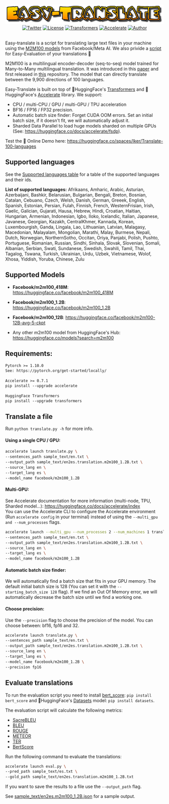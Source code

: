 
<p align="center">
    <br>
    <img src="images/title.png" width="900"/>
    <br>
<a href="https://twitter.com/intent/tweet?text=Wow:&url=https%3A%2F%2Fgithub.com%2Fikergarcia1996%2FEasy-Translate"><img alt="Twitter" src="https://img.shields.io/twitter/url?style=social&url=https%3A%2F%2Fgithub.com%2Fikergarcia1996%2FEasy-Translate"></a>
<a href="https://github.com/ikergarcia1996/Easy-Translate/blob/main/LICENSE.md"><img alt="License" src="https://img.shields.io/github/license/ikergarcia1996/Easy-Translate"></a>
<a href="https://huggingface.co/docs/transformers/index"><img alt="Transformers" src="https://img.shields.io/badge/-%F0%9F%A4%97Transformers%20-grey"></a>
<a href="https://huggingface.co/docs/accelerate/index/"><img alt="Accelerate" src="https://img.shields.io/badge/-%F0%9F%A4%97Accelerate%20-grey"></a>
<a href="https://ikergarcia1996.github.io/Iker-Garcia-Ferrero/"><img alt="Author" src="https://img.shields.io/badge/Author-Iker García Ferrero-ff69b4"></a>

<br>
    <br>
</p>

Easy-translate is a script for translating large text files in your machine using the [M2M100 models](https://arxiv.org/pdf/2010.11125.pdf) from Facebook/Meta AI.  We also privide a [script](#evaluate-translations) for Easy-Evaluation of your translations 🥳


M2M100 is a multilingual encoder-decoder (seq-to-seq) model trained for Many-to-Many multilingual translation. It was introduced in this [paper](https://arxiv.org/abs/2010.11125) and first released in [this](https://github.com/pytorch/fairseq/tree/master/examples/m2m_100) repository. The model that can directly translate between the 9,900 directions of 100 languages.

Easy-Translate is built on top of 🤗HuggingFace's [Transformers](https://huggingface.co/docs/transformers/index) and 🤗HuggingFace's [Accelerate](https://huggingface.co/docs/accelerate/index) library. We support:
 * CPU / multi-CPU / GPU / multi-GPU / TPU acceleration
 * BF16 / FP16 / FP32 precision.
 * Automatic batch size finder: Forget CUDA OOM errors. Set an initial batch size, if it doesn't fit, we will automatically adjust it.
 * Sharded Data Parallel to load huge models sharded on multiple GPUs (See: https://huggingface.co/docs/accelerate/fsdp).

Test the 🔌 Online Demo here: https://huggingface.co/spaces/Iker/Translate-100-languages

## Supported languages
See the [Supported languages table](supported_languages.md) for a table of the supported languages and their ids.

**List of supported languages:** 
Afrikaans, Amharic, Arabic, Asturian, Azerbaijani, Bashkir, Belarusian, Bulgarian, Bengali, Breton, Bosnian, Catalan, Cebuano, Czech, Welsh, Danish, German, Greeek, English, Spanish, Estonian, Persian, Fulah, Finnish, French, WesternFrisian, Irish, Gaelic, Galician, Gujarati, Hausa, Hebrew, Hindi, Croatian, Haitian, Hungarian, Armenian, Indonesian, Igbo, Iloko, Icelandic, Italian, Japanese, Javanese, Georgian, Kazakh, CentralKhmer, Kannada, Korean, Luxembourgish, Ganda, Lingala, Lao, Lithuanian, Latvian, Malagasy, Macedonian, Malayalam, Mongolian, Marathi, Malay, Burmese, Nepali, Dutch, Norwegian, NorthernSotho, Occitan, Oriya, Panjabi, Polish, Pushto, Portuguese, Romanian, Russian, Sindhi, Sinhala, Slovak, Slovenian, Somali, Albanian, Serbian, Swati, Sundanese, Swedish, Swahili, Tamil, Thai, Tagalog, Tswana, Turkish, Ukrainian, Urdu, Uzbek, Vietnamese, Wolof, Xhosa, Yiddish, Yoruba, Chinese, Zulu

## Supported Models

 * **Facebook/m2m100_418M**: https://huggingface.co/facebook/m2m100_418M

 * **Facebook/m2m100_1.2B**: https://huggingface.co/facebook/m2m100_1.2B

 * **Facebook/m2m100_12B**: https://huggingface.co/facebook/m2m100-12B-avg-5-ckpt
    
 * Any other m2m100 model from HuggingFace's Hub: https://huggingface.co/models?search=m2m100


## Requirements:

```
Pytorch >= 1.10.0
See: https://pytorch.org/get-started/locally/

Accelerate >= 0.7.1
pip install --upgrade accelerate

HuggingFace Transformers 
pip install --upgrade transformers
```

## Translate a file

Run `python translate.py -h` for more info. 

#### Using a single CPU / GPU:
```bash
accelerate launch translate.py \
--sentences_path sample_text/en.txt \
--output_path sample_text/en2es.translation.m2m100_1.2B.txt \
--source_lang en \
--target_lang es \
--model_name facebook/m2m100_1.2B
```

#### Multi-GPU:
See Accelerate documentation for more information (multi-node, TPU, Sharded model...): https://huggingface.co/docs/accelerate/index  
You can use the Accelerate CLI to configure the Accelerate environment (Run `accelerate config` in your terminal) instead of using the `--multi_gpu and --num_processes` flags.

```bash
accelerate launch --multi_gpu --num_processes 2 --num_machines 1 translate.py \
--sentences_path sample_text/en.txt \
--output_path sample_text/en2es.translation.m2m100_1.2B.txt \
--source_lang en \
--target_lang es \
--model_name facebook/m2m100_1.2B
```

#### Automatic batch size finder:
We will automatically find a batch size that fits in your GPU memory. The default initial batch size is 128 (You can set it with the `--starting_batch_size 128` flag). If we find an Out Of Memory error, we will automatically decrease the batch size until we find a working one.



#### Choose precision:
Use the `--precision` flag to choose the precision of the model. You can choose between: bf16, fp16 and 32. 

```bash
accelerate launch translate.py \
--sentences_path sample_text/en.txt \
--output_path sample_text/en2es.translation.m2m100_1.2B.txt \
--source_lang en \
--target_lang es \
--model_name facebook/m2m100_1.2B \
--precision fp16 
```

## Evaluate translations

To run the evaluation script you need to install [bert_score](https://github.com/Tiiiger/bert_score): `pip install bert_score` and 🤗HuggingFace's [Datasets](https://huggingface.co/docs/datasets/index) model: `pip install datasets`.

The evaluation script will calculate the following metrics:
* [SacreBLEU](https://github.com/huggingface/datasets/tree/master/metrics/sacrebleu)
* [BLEU](https://github.com/huggingface/datasets/tree/master/metrics/bleu)
* [ROUGE](https://github.com/huggingface/datasets/tree/master/metrics/rouge)
* [METEOR](https://github.com/huggingface/datasets/tree/master/metrics/meteor)
* [TER](https://github.com/huggingface/datasets/tree/master/metrics/ter)
* [BertScore](https://github.com/huggingface/datasets/tree/master/metrics/bertscore)

Run the following command to evaluate the translations:

```bash
accelerate launch eval.py \
--pred_path sample_text/es.txt \
--gold_path sample_text/en2es.translation.m2m100_1.2B.txt 
```

If you want to save the results to a file use the `--output_path` flag.

See [sample_text/en2es.m2m100_1.2B.json](sample_text/en2es.m2m100_1.2B.json) for a sample output.